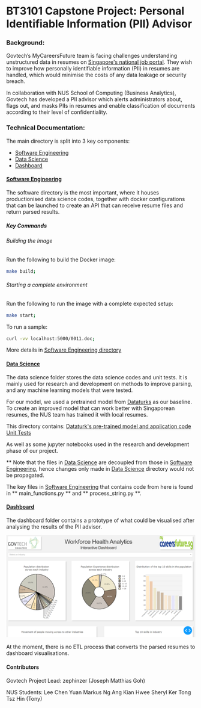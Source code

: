 # BT3101 Capstone Project: Personal Identifiable Information (PII) Advisor

### Background:

Govtech’s MyCareersFuture team is facing challenges understanding unstructured data in resumes on [Singapore's national job portal](https://www.mycareersfuture.sg/). They wish to improve how personally identifiable information (PII) in resumes are handled, which would minimise the costs of any data leakage or security breach.

In collaboration with NUS School of Computing (Business Analytics), Govtech has developed a PII advisor which alerts administrators about, flags out, and masks PIIs in resumes and enable classification of documents according to their level of confidentiality.

### Technical Documentation:

The main directory is split into 3 key components:
- [Software Engineering](./Software_Engineering)
- [Data Science](./data_science)
- [Dashboard](./Dashboard)

#### [Software Engineering](./Software_Engineering)

The software directory is the most important, where it houses productionised data science codes, together with docker configurations that can be launched to create an API that can receive resume files and return parsed results. 

##### Key Commands

###### Building the Image

Run the following to build the Docker image:

```sh
make build;
```

###### Starting a complete environment

Run the following to run the image with a complete expected setup:

```sh
make start;
```

To run a sample:

```sh
curl -vv localhost:5000/0011.doc;
```

More details in [Software Engineering directory](./Software_Engineering)

#### [Data Science](./data_science)

The data science folder stores the data science codes and unit tests. It is mainly used for research and development on methods to improve parsing, and any machine learning models that were tested.

For our model, we used a pretrained model from [Dataturks](https://dataturks.com/projects/abhishek.narayanan/Entity%20Recognition%20in%20Resumes) as our baseline. To create an improved model that can work better with Singaporean resumes, the NUS team has trained it with local resumes.

This directory contains:
[Dataturk's pre-trained model and application code](./data_science/model_building)
[Unit Tests](./data_science/unit_tests)

As well as some jupyter notebooks used in the research and development phase of our project.


** Note that the files in [Data Science](./data_science) are decoupled from those in [Software Engineering](./Software_Engineering), hence changes only made in [Data Science](./data_science) directory would not be propagated. 

The key files in [Software Engineering](./Software_Engineering) that contains code from here is found in ** main_functions.py ** and ** process_string.py **.

#### [Dashboard](./Dashboard)

The dashboard folder contains a prototype of what could be visualised after analysing the results of the PII advisor. 

![Dashboard Screenshot](./Dashboard/dashboard-ss1.png)

At the moment, there is no ETL process that converts the parsed resumes to dashboard visualisations.

#### Contributors

Govtech Project Lead: zephinzer (Joseph Matthias Goh)

NUS Students: 
Lee Chen Yuan
Markus Ng
Ang Kian Hwee
Sheryl Ker
Tong Tsz Hin (Tony)